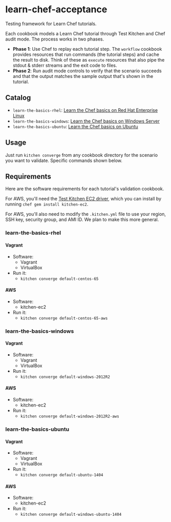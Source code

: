 # learn-chef-acceptance
Testing framework for Learn Chef tutorials.

Each cookbook models a Learn Chef tutorial through Test Kitchen and Chef audit mode. The process works in two phases.

* **Phase 1**: Use Chef to replay each tutorial step. The `workflow` cookbook provides resources that run commands (the tutorial steps) and cache the result to disk. Think of these as `execute` resources that also pipe the stdout & stderr streams and the exit code to files.
* **Phase 2**: Run audit mode controls to verify that the scenario succeeds and that the output matches the sample output that's shown in the tutorial.

## Catalog

* `learn-the-basics-rhel`: [Learn the Chef basics on Red Hat Enterprise Linux](https://learn.chef.io/learn-the-basics/rhel/)
* `learn-the-basics-windows`: [Learn the Chef basics on Windows Server](https://learn.chef.io/learn-the-basics/windows/)
* `learn-the-basics-ubuntu`: [Learn the Chef basics on Ubuntu](https://learn.chef.io/learn-the-basics/ubuntu/)

## Usage

Just run `kitchen converge` from any cookbook directory for the scenario you want to validate. Specific commands shown below.

## Requirements

Here are the software requirements for each tutorial's validation cookbook.

For AWS, you'll need the [Test Kitchen EC2 driver](https://github.com/test-kitchen/kitchen-ec2), which you can install by running `chef gem install kitchen-ec2`.

For AWS, you'll also need to modify the `.kitchen.yml` file to use your region, SSH key, security group, and AMI ID. We plan to make this more general.

### learn-the-basics-rhel

#### Vagrant

* Software:
  * Vagrant
  * VirtualBox
* Run it:
  * `kitchen converge default-centos-65`

#### AWS

* Software:
  * kitchen-ec2
* Run it:
  * `kitchen converge default-centos-65-aws`

### learn-the-basics-windows

#### Vagrant

* Software:
  * Vagrant
  * VirtualBox
* Run it:
  * `kitchen converge default-windows-2012R2`

#### AWS

* Software:
  * kitchen-ec2
* Run it:
  * `kitchen converge default-windows-2012R2-aws`

### learn-the-basics-ubuntu

#### Vagrant

* Software:
  * Vagrant
  * VirtualBox
* Run it:
  * `kitchen converge default-ubuntu-1404`

#### AWS

* Software:
  * kitchen-ec2
* Run it:
  * `kitchen converge default-windows-ubuntu-1404`
